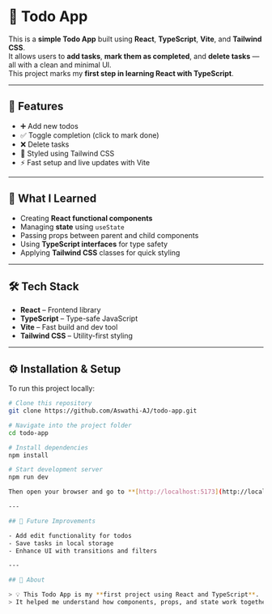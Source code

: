 # 📝 Todo App

This is a **simple Todo App** built using **React**, **TypeScript**, **Vite**, and **Tailwind CSS**.  
It allows users to **add tasks**, **mark them as completed**, and **delete tasks** — all with a clean and minimal UI.  
This project marks my **first step in learning React with TypeScript**.

---

## 🚀 Features

- ➕ Add new todos  
- ✅ Toggle completion (click to mark done)  
- ❌ Delete tasks  
- 🎨 Styled using Tailwind CSS  
- ⚡ Fast setup and live updates with Vite  

---

## 🧠 What I Learned

- Creating **React functional components**  
- Managing **state** using `useState`  
- Passing props between parent and child components  
- Using **TypeScript interfaces** for type safety  
- Applying **Tailwind CSS** classes for quick styling  

---

## 🛠️ Tech Stack

- **React** – Frontend library  
- **TypeScript** – Type-safe JavaScript  
- **Vite** – Fast build and dev tool  
- **Tailwind CSS** – Utility-first styling  

---

## ⚙️ Installation & Setup

To run this project locally:

```bash
# Clone this repository
git clone https://github.com/Aswathi-AJ/todo-app.git

# Navigate into the project folder
cd todo-app

# Install dependencies
npm install

# Start development server
npm run dev

Then open your browser and go to **[http://localhost:5173](http://localhost:5173)** to view the app.

---

## 🎯 Future Improvements

- Add edit functionality for todos  
- Save tasks in local storage  
- Enhance UI with transitions and filters  

---

## 💬 About

> 💡 This Todo App is my **first project using React and TypeScript**.  
> It helped me understand how components, props, and state work together to create dynamic user interfaces.

